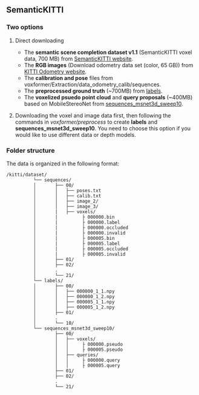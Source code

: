 

## SemanticKITTI
### Two options

1. Direct downloading

      - The **semantic scene completion dataset v1.1** (SemanticKITTI voxel data, 700 MB) from [SemanticKITTI website](http://www.semantic-kitti.org/dataset.html#download).
      -  The **RGB images** (Download odometry data set (color, 65 GB)) from [KITTI Odometry website](http://www.cvlibs.net/datasets/kitti/eval_odometry.php).
      -  The **calibration and pose** files from voxformer/Extraction/data_odometry_calib/sequences.
      -  The **preprocessed ground truth** (~700MB) from [labels](https://drive.google.com/file/d/1r6RWjPClt9-EBbuOczLB295c00o7pOOP/view?usp=share_link).
      -  The **voxelized psuedo point cloud** and **query proposals** (~400MB) based on MobileStereoNet from [sequences_msnet3d_sweep10](https://drive.google.com/file/d/1nxWC3z4D4LDboQoMA-mnlJ7QHUnR9gRn/view?usp=share_link).

2. Downloading the voxel and image data first, then following the commands in *voxformer/preprocess* to create **labels** and **sequences_msnet3d_sweep10**. You need to choose this option if you would like to use different data or depth models.

### Folder structure

The data is organized in the following format:

```
/kitti/dataset/
          └── sequences/
          │       ├── 00/
          │       │   ├── poses.txt
          │       │   ├── calib.txt
          │       │   ├── image_2/
          │       │   ├── image_3/
          │       |   ├── voxels/
          │       |         ├ 000000.bin
          │       |         ├ 000000.label
          │       |         ├ 000000.occluded
          │       |         ├ 000000.invalid
          │       |         ├ 000005.bin
          │       |         ├ 000005.label
          │       |         ├ 000005.occluded
          │       |         ├ 000005.invalid
          │       ├── 01/
          │       ├── 02/
          │       .
          │       └── 21/
          └── labels/
          │       ├── 00/
          │       │   ├── 000000_1_1.npy
          │       │   ├── 000000_1_2.npy
          │       │   ├── 000005_1_1.npy
          │       │   ├── 000005_1_2.npy
          │       ├── 01/
          │       .
          │       └── 10/
          └── sequences_msnet3d_sweep10/
                  ├── 00/
                  │   ├── voxels/
                  │   │     ├ 000000.pseudo
                  │   │     ├ 000005.pseudo
                  │   ├── queries/
                  │   │     ├ 000000.query
                  │   │     ├ 000005.query
                  ├── 01/
                  ├── 02/
                  .
                  └── 21/
```
